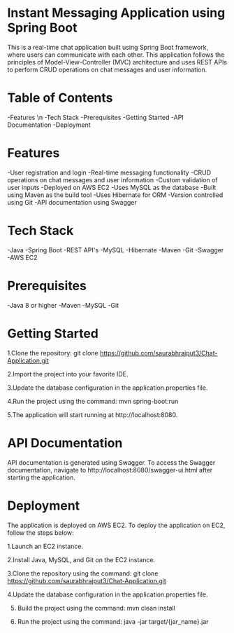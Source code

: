# Instant Messaging Application using Spring Boot

This is a real-time chat application built using Spring Boot framework, where users can communicate with each other. This application follows the principles of Model-View-Controller (MVC) architecture and uses REST APIs to perform CRUD operations on chat messages and user information.

# Table of Contents
  -Features \n
  -Tech Stack
  -Prerequisites
  -Getting Started
  -API Documentation
  -Deployment
  

# Features
  -User registration and login
  -Real-time messaging functionality
  -CRUD operations on chat messages and user information
  -Custom validation of user inputs
  -Deployed on AWS EC2
  -Uses MySQL as the database
  -Built using Maven as the build tool
  -Uses Hibernate for ORM
  -Version controlled using Git
  -API documentation using Swagger
 
 
# Tech Stack
  -Java
  -Spring Boot
  -REST API's
  -MySQL
  -Hibernate
  -Maven
  -Git
  -Swagger
  -AWS EC2


# Prerequisites
  -Java 8 or higher
  -Maven
  -MySQL
  -Git
  
  
# Getting Started

1.Clone the repository:
  git clone https://github.com/saurabhrajput3/Chat-Application.git
 
2.Import the project into your favorite IDE.

3.Update the database configuration in the application.properties file.

4.Run the project using the command:
  mvn spring-boot:run
 
5.The application will start running at http://localhost:8080.

# API Documentation
  API documentation is generated using Swagger. To access the Swagger documentation, navigate to http://localhost:8080/swagger-ui.html after starting the application.
 

# Deployment
The application is deployed on AWS EC2. To deploy the application on EC2, follow the steps below:

1.Launch an EC2 instance.

2.Install Java, MySQL, and Git on the EC2 instance.

3.Clone the repository using the command:
  git clone https://github.com/saurabhrajput3/Chat-Application.git

4.Update the database configuration in the application.properties file.

5. Build the project using the command:
    mvn clean install

6. Run the project using the command:
    java -jar target/{jar_name}.jar
 

